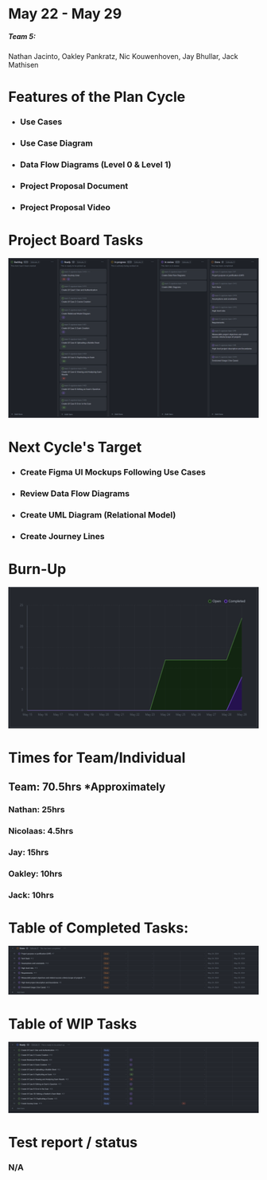 # May 22 - May 29
##### Team 5:
Nathan Jacinto,
Oakley Pankratz, 
Nic Kouwenhoven, 
Jay Bhullar, 
Jack Mathisen

# Features of the Plan Cycle
- ### Use Cases
- ### Use Case Diagram
- ### Data Flow Diagrams (Level 0 & Level 1)
- ### Project Proposal Document
- ### Project Proposal Video

# Project Board Tasks
![Kanban](../logScreenshots/kanbanWeek1.png)

# Next Cycle's Target
- ### Create Figma UI Mockups Following Use Cases
- ### Review Data Flow Diagrams
- ### Create UML Diagram (Relational Model)
- ### Create Journey Lines

# Burn-Up
![Burn Up](../logScreenshots/burnupWeek1.png)
# Times for Team/Individual

## Team: 70.5hrs *Approximately

### Nathan: 25hrs

### Nicolaas: 4.5hrs

### Jay: 15hrs

### Oakley: 10hrs

### Jack: 10hrs

# Table of Completed Tasks:
![Completed Tasks](../logScreenshots/completedWeek1.png)
# Table of WIP Tasks
![WIP Tasks](../logScreenshots/wipWeek1.png)
# Test report / status
### N/A